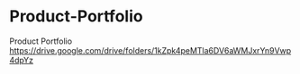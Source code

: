 # Product-Portfolio
Product Portfolio
https://drive.google.com/drive/folders/1kZpk4peMTla6DV6aWMJxrYn9Vwp4dpYz
